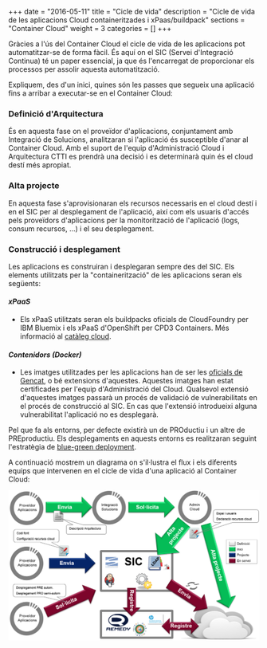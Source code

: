 +++
date        = "2016-05-11"
title       = "Cicle de vida"
description = "Cicle de vida de les aplicacions Cloud containeritzades i xPaas/buildpack"
sections    = "Container Cloud"
weight      = 3
categories  = []
+++

Gràcies a l'ús del Container Cloud el cicle de vida de les aplicacions pot automatitzar-se de forma fàcil. És aquí on el SIC (Servei d'Integració Continua) té un paper essencial, ja que és l'encarregat de proporcionar els processos per assolir aquesta automatització.

Expliquem, des d'un inici, quines són les passes que segueix una aplicació fins a arribar a executar-se en el Container Cloud:

### Definició d'Arquitectura

És en aquesta fase on el proveïdor d'aplicacions, conjuntament amb Integració de Solucions, analitzaran si l'aplicació és susceptible d'anar al Container Cloud. Amb el suport de l'equip d'Administració Cloud i Arquitectura CTTI es prendrà una decisió i es determinarà quin és el cloud destí més apropiat.

### Alta projecte

En aquesta fase s'aprovisionaran els recursos necessaris en el cloud destí i en el SIC per al desplegament de l'aplicació, així com els usuaris d'accés pels proveïdors d'aplicacions per la monitorització de l'aplicació (logs, consum recursos, ...) i el seu desplegament.

### Construcció i desplegament

Les aplicacions es construiran i desplegaran sempre des del SIC. Els elements utilitzats per la "containerització" de les aplicacions seran els següents:

#### _xPaaS_

* Els xPaaS utilitzats seran els buildpacks oficials de CloudFoundry per IBM Bluemix i els xPaaS d'OpenShift per CPD3 Containers. Més informació al [catàleg cloud](http://canigo.ctti.gencat.cat/cloud/cataleg/#xpaas:60ff5dd56c9d5f883640685f4f912b83). 

#### _Contenidors (Docker)_

* Les imatges utilitzades per les aplicacions han de ser les [oficials de Gencat](http://canigo.ctti.gencat.cat/cloud/cataleg/#contenidors-docker:60ff5dd56c9d5f883640685f4f912b83), o bé extensions d'aquestes. Aquestes imatges han estat certificades per l'equip d'Administració del Cloud. Qualsevol extensió d'aquestes imatges passarà un procés de validació de vulnerabilitats en el procés de construcció al SIC. En cas que l'extensió introdueixi alguna vulnerabilitat l'aplicació no es desplegarà.

Pel que fa als entorns, per defecte existirà un de PROductiu i un altre de PREproductiu. Els desplegaments en aquests entorns es realitzaran seguint l'estratègia de [blue-green deployment](http://martinfowler.com/bliki/BlueGreenDeployment.html).

  
  

A continuació mostrem un diagrama on s'il·lustra el flux i els diferents equips que intervenen en el cicle de vida d'una aplicació al Container Cloud:

![Cicle de Vida Container Cloud](/related/cloud/lifecycle.png)